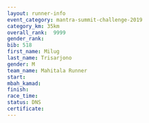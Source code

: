 ```yaml
---
layout: runner-info 
event_category: mantra-summit-challenge-2019 
category_km: 35km 
overall_rank:  9999
gender_rank: 
bib: 518
first_name: Milug
last_name: Trisarjono
gender: M
team_name: Mahitala Runner
start: 
mbah_kamad: 
finish: 
race_time: 
status: DNS
certificate: 
---
```

